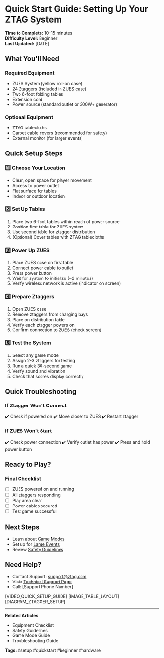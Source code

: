 # Quick Start Guide: Setting Up Your ZTAG System

**Time to Complete:** 10-15 minutes  
**Difficulty Level:** Beginner  
**Last Updated:** [DATE]

## What You'll Need

### Required Equipment
- ZUES System (yellow roll-on case)
- 24 Ztaggers (included in ZUES case)
- Two 6-foot folding tables
- Extension cord
- Power source (standard outlet or 300W+ generator)

### Optional Equipment
- ZTAG tablecloths
- Carpet cable covers (recommended for safety)
- External monitor (for larger events)

## Quick Setup Steps

### 1️⃣ Choose Your Location
- Clear, open space for player movement
- Access to power outlet
- Flat surface for tables
- Indoor or outdoor location

### 2️⃣ Set Up Tables
1. Place two 6-foot tables within reach of power source
2. Position first table for ZUES system
3. Use second table for ztagger distribution
4. (Optional) Cover tables with ZTAG tablecloths

### 3️⃣ Power Up ZUES
1. Place ZUES case on first table
2. Connect power cable to outlet
3. Press power button
4. Wait for system to initialize (~2 minutes)
5. Verify wireless network is active (indicator on screen)

### 4️⃣ Prepare Ztaggers
1. Open ZUES case
2. Remove ztaggers from charging bays
3. Place on distribution table
4. Verify each ztagger powers on
5. Confirm connection to ZUES (check screen)

### 5️⃣ Test the System
1. Select any game mode
2. Assign 2-3 ztaggers for testing
3. Run a quick 30-second game
4. Verify sound and vibration
5. Check that scores display correctly

## Quick Troubleshooting

### If Ztagger Won't Connect
✔️ Check if powered on
✔️ Move closer to ZUES
✔️ Restart ztagger

### If ZUES Won't Start
✔️ Check power connection
✔️ Verify outlet has power
✔️ Press and hold power button

## Ready to Play?

### Final Checklist
- [ ] ZUES powered on and running
- [ ] All ztaggers responding
- [ ] Play area clear
- [ ] Power cables secured
- [ ] Test game successful

## Next Steps
- Learn about [Game Modes](link-to-game-modes)
- Set up for [Large Events](link-to-large-events)
- Review [Safety Guidelines](link-to-safety)

## Need Help?
- Contact Support: support@ztag.com
- Visit: [Technical Support Page](link-to-support)
- Call: [Support Phone Number]

[VIDEO_QUICK_SETUP_GUIDE]
[IMAGE_TABLE_LAYOUT]
[DIAGRAM_ZTAGGER_SETUP]

---
**Related Articles**
- Equipment Checklist
- Safety Guidelines
- Game Mode Guide
- Troubleshooting Guide

**Tags:** #setup #quickstart #beginner #hardware
